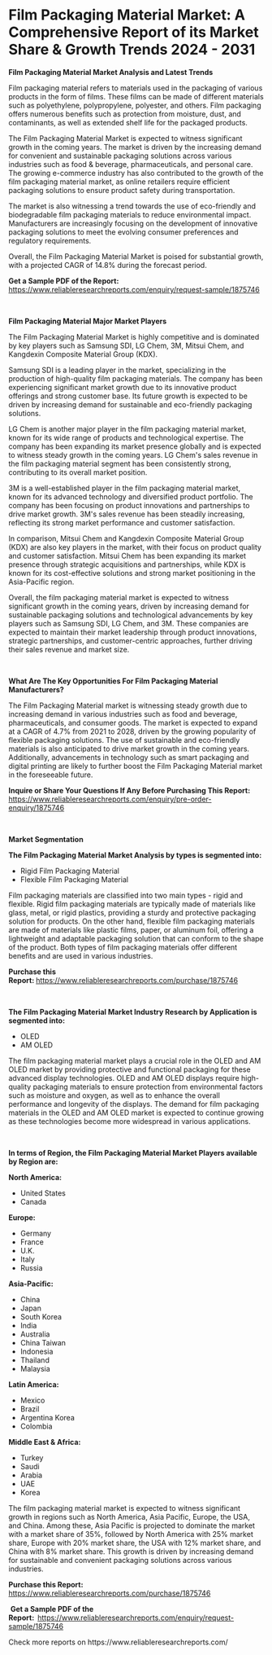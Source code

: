 <p><h1>Film Packaging Material Market: A Comprehensive Report of its Market Share & Growth Trends 2024 - 2031</h1></p><p><strong>Film Packaging Material Market Analysis and Latest Trends</strong></p>
<p><p>Film packaging material refers to materials used in the packaging of various products in the form of films. These films can be made of different materials such as polyethylene, polypropylene, polyester, and others. Film packaging offers numerous benefits such as protection from moisture, dust, and contaminants, as well as extended shelf life for the packaged products.</p><p>The Film Packaging Material Market is expected to witness significant growth in the coming years. The market is driven by the increasing demand for convenient and sustainable packaging solutions across various industries such as food & beverage, pharmaceuticals, and personal care. The growing e-commerce industry has also contributed to the growth of the film packaging material market, as online retailers require efficient packaging solutions to ensure product safety during transportation.</p><p>The market is also witnessing a trend towards the use of eco-friendly and biodegradable film packaging materials to reduce environmental impact. Manufacturers are increasingly focusing on the development of innovative packaging solutions to meet the evolving consumer preferences and regulatory requirements.</p><p>Overall, the Film Packaging Material Market is poised for substantial growth, with a projected CAGR of 14.8% during the forecast period.</p></p>
<p><strong>Get a Sample PDF of the Report:&nbsp;</strong> <a href="https://www.reliableresearchreports.com/enquiry/request-sample/1875746">https://www.reliableresearchreports.com/enquiry/request-sample/1875746</a></p>
<p>&nbsp;</p>
<p><strong>Film Packaging Material Major Market Players</strong></p>
<p><p>The Film Packaging Material Market is highly competitive and is dominated by key players such as Samsung SDI, LG Chem, 3M, Mitsui Chem, and Kangdexin Composite Material Group (KDX).</p><p>Samsung SDI is a leading player in the market, specializing in the production of high-quality film packaging materials. The company has been experiencing significant market growth due to its innovative product offerings and strong customer base. Its future growth is expected to be driven by increasing demand for sustainable and eco-friendly packaging solutions.</p><p>LG Chem is another major player in the film packaging material market, known for its wide range of products and technological expertise. The company has been expanding its market presence globally and is expected to witness steady growth in the coming years. LG Chem's sales revenue in the film packaging material segment has been consistently strong, contributing to its overall market position.</p><p>3M is a well-established player in the film packaging material market, known for its advanced technology and diversified product portfolio. The company has been focusing on product innovations and partnerships to drive market growth. 3M's sales revenue has been steadily increasing, reflecting its strong market performance and customer satisfaction.</p><p>In comparison, Mitsui Chem and Kangdexin Composite Material Group (KDX) are also key players in the market, with their focus on product quality and customer satisfaction. Mitsui Chem has been expanding its market presence through strategic acquisitions and partnerships, while KDX is known for its cost-effective solutions and strong market positioning in the Asia-Pacific region.</p><p>Overall, the film packaging material market is expected to witness significant growth in the coming years, driven by increasing demand for sustainable packaging solutions and technological advancements by key players such as Samsung SDI, LG Chem, and 3M. These companies are expected to maintain their market leadership through product innovations, strategic partnerships, and customer-centric approaches, further driving their sales revenue and market size.</p></p>
<p>&nbsp;</p>
<p><strong>What Are The Key Opportunities For Film Packaging Material Manufacturers?</strong></p>
<p><p>The Film Packaging Material market is witnessing steady growth due to increasing demand in various industries such as food and beverage, pharmaceuticals, and consumer goods. The market is expected to expand at a CAGR of 4.7% from 2021 to 2028, driven by the growing popularity of flexible packaging solutions. The use of sustainable and eco-friendly materials is also anticipated to drive market growth in the coming years. Additionally, advancements in technology such as smart packaging and digital printing are likely to further boost the Film Packaging Material market in the foreseeable future.</p></p>
<p><strong>Inquire or Share Your Questions If Any Before Purchasing This Report:</strong> <a href="https://www.reliableresearchreports.com/enquiry/pre-order-enquiry/1875746">https://www.reliableresearchreports.com/enquiry/pre-order-enquiry/1875746</a></p>
<p>&nbsp;</p>
<p><strong>Market Segmentation</strong></p>
<p><strong>The Film Packaging Material Market Analysis by types is segmented into:</strong></p>
<p><ul><li>Rigid Film Packaging Material</li><li>Flexible Film Packaging Material</li></ul></p>
<p><p>Film packaging materials are classified into two main types - rigid and flexible. Rigid film packaging materials are typically made of materials like glass, metal, or rigid plastics, providing a sturdy and protective packaging solution for products. On the other hand, flexible film packaging materials are made of materials like plastic films, paper, or aluminum foil, offering a lightweight and adaptable packaging solution that can conform to the shape of the product. Both types of film packaging materials offer different benefits and are used in various industries.</p></p>
<p><strong>Purchase this Report:&nbsp;</strong><a href="https://www.reliableresearchreports.com/purchase/1875746">https://www.reliableresearchreports.com/purchase/1875746</a></p>
<p>&nbsp;</p>
<p><strong>The Film Packaging Material Market Industry Research by Application is segmented into:</strong></p>
<p><ul><li>OLED</li><li>AM OLED</li></ul></p>
<p><p>The film packaging material market plays a crucial role in the OLED and AM OLED market by providing protective and functional packaging for these advanced display technologies. OLED and AM OLED displays require high-quality packaging materials to ensure protection from environmental factors such as moisture and oxygen, as well as to enhance the overall performance and longevity of the displays. The demand for film packaging materials in the OLED and AM OLED market is expected to continue growing as these technologies become more widespread in various applications.</p></p>
<p>&nbsp;</p>
<p><strong>In terms of Region, the Film Packaging Material Market Players available by Region are:</strong></p>
<p>
    <p> <strong> North America: </strong>
        <ul>
            <li>United States</li>
            <li>Canada</li>
        </ul>
        </p> 
    <p> <strong> Europe: </strong>
        <ul>
            <li>Germany</li>
            <li>France</li>
            <li>U.K.</li>
            <li>Italy</li>
            <li>Russia</li>
        </ul>
        </p> 
    <p> <strong> Asia-Pacific: </strong>
        <ul>
            <li>China</li>
            <li>Japan</li>
            <li>South Korea</li>
            <li>India</li>
            <li>Australia</li>
            <li>China Taiwan</li>
            <li>Indonesia</li>
            <li>Thailand</li>
            <li>Malaysia</li>
        </ul>
        </p> 
    <p> <strong> Latin America: </strong>
        <ul>
            <li>Mexico</li>
            <li>Brazil</li>
            <li>Argentina Korea</li>
            <li>Colombia</li>
        </ul>
        </p> 
    <p> <strong> Middle East & Africa: </strong>
        <ul>
            <li>Turkey</li>
            <li>Saudi</li>
            <li>Arabia</li>
            <li>UAE</li>
            <li>Korea</li>
        </ul>
    </p>
    </p>
<p><p>The film packaging material market is expected to witness significant growth in regions such as North America, Asia Pacific, Europe, the USA, and China. Among these, Asia Pacific is projected to dominate the market with a market share of 35%, followed by North America with 25% market share, Europe with 20% market share, the USA with 12% market share, and China with 8% market share. This growth is driven by increasing demand for sustainable and convenient packaging solutions across various industries.</p></p>
<p><strong>Purchase this Report: </strong><a href="https://www.reliableresearchreports.com/purchase/1875746">https://www.reliableresearchreports.com/purchase/1875746</a></p>
<p>&nbsp;<strong>Get a Sample PDF of the Report:&nbsp;&nbsp;</strong><a href="https://www.reliableresearchreports.com/enquiry/request-sample/1875746">https://www.reliableresearchreports.com/enquiry/request-sample/1875746</a></p>
<p><strong></strong></p>
<p>Check more reports on https://www.reliableresearchreports.com/</p>